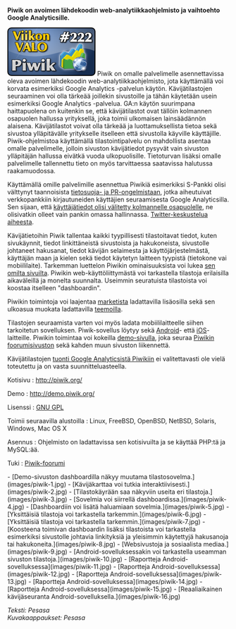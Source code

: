 <!--
Title: 5x14 Piwik - Viikon VALO #222
Date: 2015/04/06 16:11
Pageimage: valo222-piwik.png
Tags: Linux,FreeBSD,OpenBSD,NetBSD,Solaris,Windows,Mac OS X,Palvelinohjelma,Webtilastot
-->

**Piwik on avoimen lähdekoodin web-analytiikkaohjelmisto ja vaihtoehto
Google Analyticsille.**

![](images/valo222-piwik.png "fig:valo222-piwik.png") Piwik on omalle
palvelimelle asennettavissa oleva avoimen lähdekoodin
web-analytiikkaohjelmisto, jota käyttämällä voi korvata esimerkiksi
Google Analytics -palvelun käytön. Kävijätilastojen seuraaminen voi olla
tärkeää joillekin sivustoille ja tähän käytetään usein esimerkiksi
Google Analytics -palvelua. GA:n käytön suurimpana haittapuolena on
kuitenkin se, että kävijätilastot ovat tällöin kolmannen osapuolen
hallussa yrityksellä, joka toimii ulkomaisen lainsäädännön alaisena.
Kävijätilastot voivat olla tärkeää ja luottamuksellista tietoa sekä
sivustoa ylläpitävälle yritykselle itselleen että sivustolla käyville
käyttäjille. Piwik-ohjelmistoa käyttämällä tilastointipalvelu on
mahdollista asentaa omalle palvelimelle, jolloin sivuston kävijätiedot
pysyvät vain sivuston ylläpitäjän hallussa eivätkä vuoda ulkopuolisille.
Tietoturvan lisäksi omalle palvelimelle tallennettu tieto on myös
tarvittaessa saatavissa halutussa raakamuodossa.

Käyttämällä omille palvelimille asennettua Piwikiä esimerkiksi S-Pankki
olisi välttynyt taannoisista
[tietosuoja- ja PR-ongelmistaan](http://www.tivi.fi/Kaikki_uutiset/2015-02-26/Tietosuojavaltuutettu-selvitt%C3%A4%C3%A4-S-Pankin-Google-Analytics--k%C3%A4ytt%C3%B6%C3%A4-3216398.html), jotka aiheutuivat verkkopankkiin
kirjautuneiden käyttäjien seuraamisesta Google Analyticsilla. Sen
sijaan, että [käyttäjätiedot olisi välitetty kolmannelle osapuolelle](http://ospi.netcode.fi/blog/mita-tietoja-s-pankki-valittaa-kolmannelle-osapuolelle.html),
ne olisivatkin olleet vain pankin omassa hallinnassa.
[Twitter-keskustelua aiheesta](https://twitter.com/0spi/status/569045642003259392).

Kävijätietoihin Piwik tallentaa kaikki tyypillisesti tilastoitavat
tiedot, kuten sivukäynnit, tiedot linkittäneistä sivustoista ja
hakukoneista, sivustolle johtaneet hakusanat, tiedot kävijän selaimesta
ja käyttöjärjestelmästä, käyttäjän maan ja kielen sekä tiedot käytetyn
laitteen tyypistä (tietokone vai mobiililaite). Tarkemman luettelon
Piwikin ominaisuuksista voi lukea [sen omilta sivuilta](http://piwik.org/features/). Piwikin web-käyttöliittymästä voi
tarkastella tilastoja erilaisilla aikaväleillä ja monelta suunnalta.
Useimmin seuratuista tilastoista voi koostaa itselleen "dashboardin".

Piwikin toimintoja voi laajentaa [marketista](http://plugins.piwik.org/)
ladattavilla lisäosilla sekä sen ulkoasua muokata ladattavilla
[teemoilla](http://themes.piwik.org/).

Tilastojen seuraamista varten voi myös ladata mobiililaitteelle siihen
tarkoitetun sovelluksen. Piwik-sovellus löytyy sekä
[Android](https://play.google.com/store/apps/details?id=org.piwik.mobile2)-
että
[iOS](https://itunes.apple.com/us/app/piwik-mobile-2/id737216887?mt=8)-laitteille.
Piwikin toimintaa voi kokeilla [demo-sivulla](http://demo.piwik.org),
joka seuraa [Piwikin foorumisivuston](http://forum.piwik.org/) sekä
kahden muun sivuston liikennettä.

Kävijätilastojen [tuonti Google Analyticsistä
Piwikiin](http://piwik.org/blog/2012/08/google-analytics-to-piwik/) ei
valitettavasti ole vielä toteutettu ja on vasta suunnitteluasteella.

Kotisivu
:   <http://piwik.org/>

Demo
:   <http://demo.piwik.org/>

Lisenssi
:   [GNU GPL](GNU_GPL)

Toimii seuraavilla alustoilla
:   Linux, FreeBSD, OpenBSD, NetBSD, Solaris, Windows, Mac OS X

Asennus
:   Ohjelmisto on ladattavissa sen kotisivuilta ja se käyttää PHP:tä ja
    MySQL:ää.

Tuki
:   [Piwik-foorumi](http://forum.piwik.org/)

<div class="psgallery" markdown="1">
-   [Demo-sivuston dashboardilla näkyy muutama tilastosovelma.](images/piwik-1.jpg)
-   [Kävijäkarttaa voi tutkia interaktiivisesti.](images/piwik-2.jpg)
-   [Tilastokäyrään saa näkyviin useita eri tilastoja.](images/piwik-3.jpg)
-   [Sovelmia voi siirrellä dashboardissa.](images/piwik-4.jpg)
-   [Dashboardiin voi lisätä haluamiaan sovelmia.](images/piwik-5.jpg)
-   [Yksittäisiä tilastoja voi tarkastella tarkemmin.](images/piwik-6.jpg)
-   [Yksittäisiä tilastoja voi tarkastella tarkemmin.](images/piwik-7.jpg)
-   [Koosteena toimivan dashboardin lisäksi tilastoista voi tarkastella
    esimerkiksi sivustolle johtavia linkityksiä ja yleisimmin käytettyjä
    hakusanoja tai hakukoneita.](images/piwik-8.jpg)
-   [Websivustoja ja sosiaalista mediaa.](images/piwik-9.jpg)
-   [Android-sovelluksessakin voi tarkastella useamman sivuston
    tilastoja.](images/piwik-10.jpg)
-   [Raportteja Android-sovelluksessa](images/piwik-11.jpg)
-   [Raportteja Android-sovelluksessa](images/piwik-12.jpg)
-   [Raportteja Android-sovelluksessa](images/piwik-13.jpg)
-   [Raportteja Android-sovelluksessa](images/piwik-14.jpg)
-   [Raportteja Android-sovelluksessa](images/piwik-15.jpg)
-   [Reaaliaikainen kävijäseuranta Android-sovelluksella.](images/piwik-16.jpg)
</div>

*Teksti: Pesasa* <br />
*Kuvakaappaukset: Pesasa*
